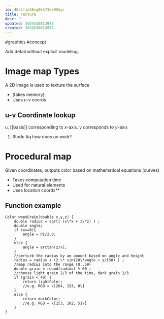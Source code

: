 ```yaml
---
id: 40z1fjd38sq96k73de955gr
title: Texture
desc: ''
updated: 1654530813973
created: 1654530813973
---
```

#graphics #concept

Add detail without explicit modeling.

# Image map Types
A 2D image is used to texture the surface 
- (takes memory).
- Uses u-v coords
## u-v Coordinate lookup
u, [[basis]] corresponding to $x$-axis.
v corresponds to $y$-axis
1. #todo #q how does uv work?
# Procedural map
Given coordinates, outputs color based on mathematical equations (curves)
- Takes computation time
- Used for natural elements
- Uses location coords**

## Function example
```
Color woodGrain(double x,y,z) {
	double radius = sqrt( (x\*x + z\*z) ) ;
	double angle;
	if (x==0){
		angle = PI/2.0;
	} 
	else {
		angle = arctan(z/x);
	}
	//perturb the radius by an amount based on angle and height 
	radius = radius + (2 \* sin(20\*angle + y/150) ) ;
	//map radius into the range (0..59) 
	double grain = round(radius) % 60 ;
	//choose light grain 2/3 of the time, dark grain 1/3 
	if (grain < 40) {
		return lightColor;
		//e.g. RGB = \[204, 153, 0\]
	} 
	else {
		return darkColor; 
		//e.g. RGB = \[153, 102, 51\]
	}
}
```
